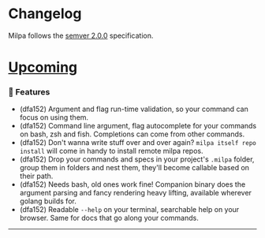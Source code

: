 # Changelog

<!-- this changelog is generated with `milpa cl update` -->
Milpa follows the [semver 2.0.0](https://semver.org/spec/v2.0.0.html) specification.

# [Upcoming](https://github.com/unRob/milpa/compare/dfa152673d41c22f7a99fd4a78641de9a65fdff1...HEAD)

### 🌱 Features

- (dfa152) Argument and flag run-time validation, so your command can focus on using them.
- (dfa152) Command line argument, flag autocomplete for your commands on bash, zsh and fish. Completions can come from other commands.
- (dfa152) Don't wanna write stuff over and over again? `milpa itself repo install` will come in handy to install remote milpa repos.
- (dfa152) Drop your commands and specs in your project's `.milpa` folder, group them in folders and nest them, they'll become callable based on their path.
- (dfa152) Needs bash, old ones work fine! Companion binary does the argument parsing and fancy rendering heavy lifting, available wherever golang builds for.
- (dfa152) Readable `--help` on your terminal, searchable help on your browser. Same for docs that go along your commands.

---
